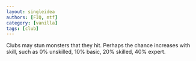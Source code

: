 ```yaml
---
layout: singleidea
authors: [FIQ, mtf]
category: [vanilla]
tags: [club]
---
```

Clubs may stun monsters that they hit. Perhaps the chance increases with skill, such as 0% unskilled, 10% basic, 20% skilled, 40% expert.
